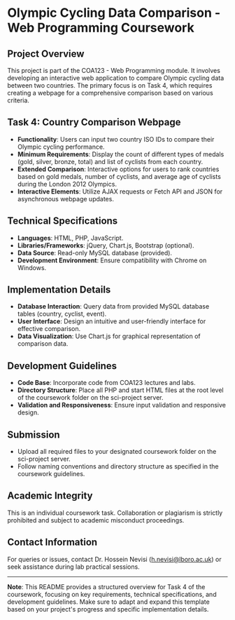 # Olympic Cycling Data Comparison - Web Programming Coursework

## Project Overview
This project is part of the COA123 - Web Programming module. It involves developing an interactive web application to compare Olympic cycling data between two countries. The primary focus is on Task 4, which requires creating a webpage for a comprehensive comparison based on various criteria.

## Task 4: Country Comparison Webpage
- **Functionality**: Users can input two country ISO IDs to compare their Olympic cycling performance.
- **Minimum Requirements**: Display the count of different types of medals (gold, silver, bronze, total) and list of cyclists from each country.
- **Extended Comparison**: Interactive options for users to rank countries based on gold medals, number of cyclists, and average age of cyclists during the London 2012 Olympics.
- **Interactive Elements**: Utilize AJAX requests or Fetch API and JSON for asynchronous webpage updates.

## Technical Specifications
- **Languages**: HTML, PHP, JavaScript.
- **Libraries/Frameworks**: jQuery, Chart.js, Bootstrap (optional).
- **Data Source**: Read-only MySQL database (provided).
- **Development Environment**: Ensure compatibility with Chrome on Windows.

## Implementation Details
- **Database Interaction**: Query data from provided MySQL database tables (country, cyclist, event).
- **User Interface**: Design an intuitive and user-friendly interface for effective comparison.
- **Data Visualization**: Use Chart.js for graphical representation of comparison data.

## Development Guidelines
- **Code Base**: Incorporate code from COA123 lectures and labs.
- **Directory Structure**: Place all PHP and start HTML files at the root level of the coursework folder on the sci-project server.
- **Validation and Responsiveness**: Ensure input validation and responsive design.

## Submission
- Upload all required files to your designated coursework folder on the sci-project server.
- Follow naming conventions and directory structure as specified in the coursework guidelines.

## Academic Integrity
This is an individual coursework task. Collaboration or plagiarism is strictly prohibited and subject to academic misconduct proceedings.

## Contact Information
For queries or issues, contact Dr. Hossein Nevisi (h.nevisi@lboro.ac.uk) or seek assistance during lab practical sessions.

---

**Note**: This README provides a structured overview for Task 4 of the coursework, focusing on key requirements, technical specifications, and development guidelines. Make sure to adapt and expand this template based on your project's progress and specific implementation details.
